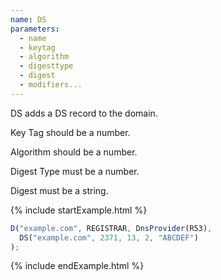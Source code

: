```yaml
---
name: DS
parameters:
  - name
  - keytag
  - algorithm
  - digesttype
  - digest
  - modifiers...
---
```


DS adds a DS record to the domain.

Key Tag should be a number.

Algorithm should be a number.

Digest Type must be a number.

Digest must be a string.

{% include startExample.html %}

```js
D("example.com", REGISTRAR, DnsProvider(R53),
  DS("example.com", 2371, 13, 2, "ABCDEF")
);
```

{% include endExample.html %}
